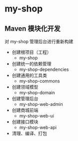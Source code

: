 # my-shop
## Maven 模块化开发
对 my-shop 管理后台进行重新构建
* 创建根项目（工程）
    * my-shop
* 创建统一的依赖管理
    * my-shop-dependencies
* 创建通用的工具类
    * my-shop-commons
* 创建领域模型
    * my-shop-domain
* 创建管理后台
    * my-shop-web-admin
* 创建商城前端
    * my-shop-web-ui
* 创建接口模块
    * my-shop-web-api
* 清理、编译、打包
